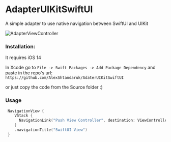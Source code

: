 # AdapterUIKitSwiftUI

A simple adapter to use native navigation between SwiftUI and UIKit

![AdapterViewController](https://github.com/AlexShtandaruk/AdaterUIKitSwiftUI/assets/125973696/4b1e32fa-d50b-4ea7-a38f-f7f0fa4c2ca7)


### Installation:

It requires iOS 14

In Xcode go to `File -> Swift Packages -> Add Package Dependency` and paste in the repo's url: `https://github.com/AlexShtandaruk/AdaterUIKitSwiftUI`

or just copy the code from the Source folder :)

### Usage

```swift
 NavigationView {
    VStack {
      NavigationLink("Push View Controller", destination: ViewControllerAdapter(SomeViewController()))
    }
    .navigationTitle("SwiftUI View")
 }
```
